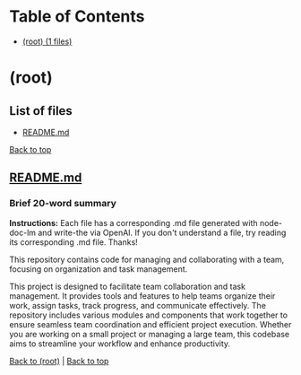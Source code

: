 # Table of Contents

- [(root) (1 files)](#root)
# (root)

## List of files

- [README.md](#readmemd)

[Back to top](#table-of-contents)

## [README.md](README.md)

### Brief 20-word summary
**Instructions:** Each file has a corresponding .md file generated with node-doc-lm and write-the via OpenAI. If you don't understand a file, try reading its corresponding .md file. Thanks!

This repository contains code for managing and collaborating with a team, focusing on organization and task management.

This project is designed to facilitate team collaboration and task management. It provides tools and features to help teams organize their work, assign tasks, track progress, and communicate effectively. The repository includes various modules and components that work together to ensure seamless team coordination and efficient project execution. Whether you are working on a small project or managing a large team, this codebase aims to streamline your workflow and enhance productivity.

[Back to (root)](#root) | [Back to top](#table-of-contents)

